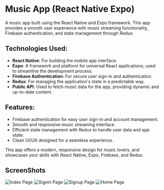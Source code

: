 # Music App (React Native Expo)

A music app built using the React Native and Expo framework. This app provides a smooth user experience with music streaming functionality, Firebase authentication, and state management through Redux.

## Technologies Used:
- **React Native**: For building the mobile app interface.
- **Expo**: A framework and platform for universal React applications, used to streamline the development process.
- **Firebase Authentication**: For secure user sign-in and authentication.
- **Redux**: For managing the application's state in a predictable way.
- **Public API**: Used to fetch music data for the app, providing dynamic and up-to-date content.

## Features:
- Firebase authentication for easy user sign-in and account management.
- Smooth and responsive music streaming interface.
- Efficient state management with Redux to handle user data and app state.
- Clean UI/UX designed for a seamless experience.

This app offers a modern, responsive design for music lovers, and showcases your skills with React Native, Expo, Firebase, and Redux.

## ScreenShots

![Index Page](https://github.com/user-attachments/assets/ae4729d8-ee59-4800-88ef-21a3e6ff2e20)
![Signin Page](https://github.com/user-attachments/assets/eee99307-2f35-4e85-b16a-acc5420b74ca)
![Signup Page](https://github.com/user-attachments/assets/9a22e4e5-a7d1-4e92-be3d-7cdb0600fd08)
![Home Page](https://github.com/user-attachments/assets/55426b19-6e2e-4d97-87ce-9c54f9863104)



